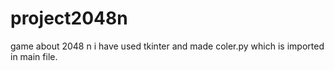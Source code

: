 # project2048n
game about 2048 n
 i have used tkinter
 and made coler.py
 which is imported in main file.
